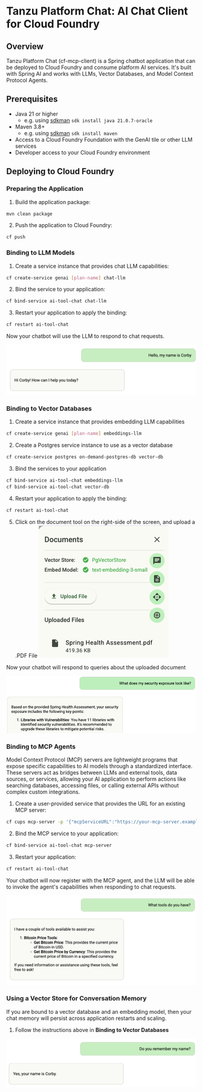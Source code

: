 # Tanzu Platform Chat: AI Chat Client for Cloud Foundry

## Overview

Tanzu Platform Chat (cf-mcp-client) is a Spring chatbot application that can be deployed to Cloud Foundry and consume platform AI services. It's built with Spring AI and works with LLMs, Vector Databases, and Model Context Protocol Agents.

## Prerequisites

- Java 21 or higher
  - e.g. using [sdkman](https://sdkman.io/) `sdk install java 21.0.7-oracle`
- Maven 3.8+
  - e.g. using [sdkman](https://sdkman.io/) `sdk install maven`
- Access to a Cloud Foundry Foundation with the GenAI tile or other LLM services
- Developer access to your Cloud Foundry environment

## Deploying to Cloud Foundry

### Preparing the Application

1. Build the application package:

```bash
mvn clean package
```

2. Push the application to Cloud Foundry:

```bash
cf push
```

### Binding to LLM Models

1. Create a service instance that provides chat LLM capabilities:

```bash
cf create-service genai [plan-name] chat-llm
```

2. Bind the service to your application:

```bash
cf bind-service ai-tool-chat chat-llm
```

3. Restart your application to apply the binding:

```bash
cf restart ai-tool-chat
```

Now your chatbot will use the LLM to respond to chat requests.

![Binding to Models](images/cf-models.png)

### Binding to Vector Databases

1. Create a service instance that provides embedding LLM capabilities

```bash
cf create-service genai [plan-name] embeddings-llm 
```

2. Create a Postgres service instance to use as a vector database

```bash
cf create-service postgres on-demand-postgres-db vector-db
```

3. Bind the services to your application

```bash
cf bind-service ai-tool-chat embeddings-llm 
cf bind-service ai-tool-chat vector-db
```

4. Restart your application to apply the binding:

```bash
cf restart ai-tool-chat
```

5. Click on the document tool on the right-side of the screen, and upload a .PDF File
![Upload File](images/uploads.png)

Now your chatbot will respond to queries about the uploaded document

![Vector DBs](images/cf-vector-dbs.png)

### Binding to MCP Agents

Model Context Protocol (MCP) servers are lightweight programs that expose specific capabilities to AI models through a standardized interface. These servers act as bridges between LLMs and external tools, data sources, or services, allowing your AI application to perform actions like searching databases, accessing files, or calling external APIs without complex custom integrations.

1. Create a user-provided service that provides the URL for an existing MCP server:

```bash
cf cups mcp-server -p '{"mcpServiceURL":"https://your-mcp-server.example.com"}'
```

2. Bind the MCP service to your application:

```bash
cf bind-service ai-tool-chat mcp-server
```

3. Restart your application:

```bash
cf restart ai-tool-chat
```

Your chatbot will now register with the MCP agent, and the LLM will be able to invoke the agent's capabilities when responding to chat requests.

![Binding to Agents](images/cf-agents.png)

### Using a Vector Store for Conversation Memory

If you are bound to a vector database and an embedding model, then your chat memory will persist across application restarts and scaling.

1. Follow the instructions above in **Binding to Vector Databases**

![Binding to Memory](images/cf-memory.png)
